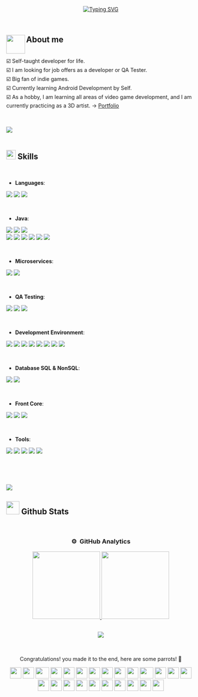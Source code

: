<p align="center">
<a href="https://git.io/typing-svg"><img src="https://readme-typing-svg.herokuapp.com?font=Fira+Code&pause=800&width=450&lines=Hi+%2C+I'm+Alejandro+Olid+%F0%9F%91%8B%F0%9F%8F%BC;I+hope+you+have+a+Nice+Day+%E2%9C%A8" alt="Typing SVG" /></a>
</p>

<!--  -->

<br>

## **About me**  <picture><img  align="left" src = "https://media.giphy.com/media/v1.Y2lkPTc5MGI3NjExNzJkbHdzNnpnaG9qZzZvd2p0Y2hoN2Rmdm8yajdsMWx2Y2kxZmNwOCZlcD12MV9naWZzX3NlYXJjaCZjdD1n/NVBR6cLvUjV9C/giphy.gif" width = 50px></picture> 

<br>
☑️ Self-taught developer for life.
<br>
☑️ I am looking for job offers as a developer or QA Tester.
<br>
☑️ Big fan of indie games.
<br>
☑️ Currently learning Android Development by Self.
<br>
☑️ As a hobby, I am learning all areas of video game development, and I am currently practicing as a 3D artist. → <a href="https://www.artstation.com/aloid" target="_blank">Portfolio</a>
<br>
<br>
<br>

<img src="https://user-images.githubusercontent.com/73097560/115834477-dbab4500-a447-11eb-908a-139a6edaec5c.gif"><br><br>

## <img src="https://media2.giphy.com/media/QssGEmpkyEOhBCb7e1/giphy.gif?cid=ecf05e47a0n3gi1bfqntqmob8g9aid1oyj2wr3ds3mg700bl&rid=giphy.gif" width ="25"><b> Skills</b>
<br>

<p align="center">

- **Languages**:

<p align="left">
<img src="https://img.shields.io/badge/C%23-%23239120.svg?style=for-the-badge&logo=c-sharp&logoColor=white">
<img src="https://img.shields.io/badge/Java-%23ED8B00.svg?style=for-the-badge&logo=java&logoColor=white">
<img src="https://img.shields.io/badge/Kotlin-%230095D5.svg?style=for-the-badge&logo=kotlin&logoColor=white">
</p>

<br>   

- **Java**:

<p align="left">
<img src="https://img.shields.io/badge/Maven-C71A36.svg?style=for-the-badge&logo=apache-maven&logoColor=white">
<img src="https://img.shields.io/badge/MVC-%23ED8B00.svg?style=for-the-badge&logo=java&logoColor=white">
<img src="https://img.shields.io/badge/Hibernate-59666C.svg?style=for-the-badge&logo=hibernate&logoColor=white">
  <br>   
<img src="https://img.shields.io/badge/Spring%20Framework-6DB33F.svg?style=for-the-badge&logo=spring&logoColor=white">
<img src="https://img.shields.io/badge/Spring%20Boot-6DB33F.svg?style=for-the-badge&logo=spring-boot&logoColor=white">
<img src="https://img.shields.io/badge/Spring%20Web%20Services-6DB33F.svg?style=for-the-badge&logo=spring&logoColor=white">
<img src="https://img.shields.io/badge/Spring%20Security-6DB33F.svg?style=for-the-badge&logo=spring-security&logoColor=white">
<img src="https://img.shields.io/badge/Spring%20JPA-6DB33F.svg?style=for-the-badge&logo=spring&logoColor=white">
<img src="https://img.shields.io/badge/Spring%20Cloud-6DB33F.svg?style=for-the-badge&logo=spring&logoColor=white">
</p>

<br>   

- **Microservices**:

<p align="left">
<img src="https://img.shields.io/badge/Docker-2496ED.svg?style=for-the-badge&logo=docker&logoColor=white">
<img src="https://img.shields.io/badge/Kubernetes-326CE5.svg?style=for-the-badge&logo=kubernetes&logoColor=white">
</p>

<br>  

- **QA Testing**:  
<p align="left">
<img src="https://img.shields.io/badge/Jira-0052CC.svg?style=for-the-badge&logo=jira&logoColor=white">
<img src="https://img.shields.io/badge/Trello-0079BF.svg?style=for-the-badge&logo=trello&logoColor=white">
<img src="https://img.shields.io/badge/Mockito-45C9A1.svg?style=for-the-badge&logo=mockito&logoColor=white">
</p>

<br>   

- **Development Environment**:

<p align="left">
<img src="https://img.shields.io/badge/Android%20Studio-%233DDC84.svg?style=for-the-badge&logo=android-studio&logoColor=white">
<img src="https://img.shields.io/badge/Git-%23F05033.svg?style=for-the-badge&logo=git&logoColor=white">
<img src="https://img.shields.io/badge/github-%23121011.svg?style=for-the-badge&logo=github&logoColor=white">
<img src="https://img.shields.io/badge/Eclipse-%232C2255.svg?style=for-the-badge&logo=eclipse&logoColor=white">
<img src="https://img.shields.io/badge/Postman-FF6C37.svg?style=for-the-badge&logo=postman&logoColor=white">
<img src="https://img.shields.io/badge/Visual%20Studio-%235C2D91.svg?style=for-the-badge&logo=visual-studio&logoColor=white">
<img src="https://img.shields.io/badge/Unity-%23000000.svg?style=for-the-badge&logo=unity&logoColor=white">
<img src="https://img.shields.io/badge/Unreal%20Engine%205-%23000000.svg?style=for-the-badge&logo=unrealengine&logoColor=white">
</p>

<br>   

- **Database SQL & NonSQL**:
<p align="left">
<img src="https://img.shields.io/badge/postgres-%23316192.svg?style=for-the-badge&logo=postgresql&logoColor=white">
<img src="https://img.shields.io/badge/MongoDB-%234ea94b.svg?style=for-the-badge&logo=mongodb&logoColor=white">
</p>

<br>

- **Front Core**:

<p align="left">
<img src="https://img.shields.io/badge/HTML5%20-%23E34F26.svg?style=for-the-badge&logo=html5&logoColor=white">
<img src="https://img.shields.io/badge/CSS3%20-%231572B6.svg?style=for-the-badge&logo=css3&logoColor=white">
<img src="https://img.shields.io/badge/JavaScript%20-%23F7DF1E.svg?style=for-the-badge&logo=javascript&logoColor=black">
</p>

<br>

- **Tools**:
<p align="left">
<img src="https://img.shields.io/badge/adobe-%23FF0000.svg?style=for-the-badge&logo=adobe&logoColor=white">
<img src="https://img.shields.io/badge/Canva-%2300C4CC.svg?style=for-the-badge&logo=Canva&logoColor=white">
<img src="https://img.shields.io/badge/figma-%23F24E1E.svg?style=for-the-badge&logo=figma&logoColor=white">
<img src="https://img.shields.io/badge/Microsoft%20Excel-217346?style=for-the-badge&logo=microsoft-excel&logoColor=white">
<img src="https://img.shields.io/badge/Linux-FCC624?style=for-the-badge&logo=linux&logoColor=black">
</p>

<br>

</p>

<br>

<br>
<img src="https://user-images.githubusercontent.com/73097560/115834477-dbab4500-a447-11eb-908a-139a6edaec5c.gif">
<br>

## <img src="https://media.giphy.com/media/iY8CRBdQXODJSCERIr/giphy.gif" width="35"><b> Github Stats </b>
<br>

<div align="center">


### ⚙️ &nbsp;GitHub Analytics

<p align="center">
  <a href="https://github.com/aloidv">
    <img height="180em" src="https://github-readme-stats-eight-theta.vercel.app/api?username=aloidv&show_icons=true&theme=algolia&include_all_commits=true&count_private=true"/>
  </a>
  <a href="https://github.com/aloidv">
    <img height="180em" src="https://github-readme-stats-eight-theta.vercel.app/api/top-langs/?username=aloidv&layout=compact&langs_count=8&theme=algolia"/>
  </a>
</p>

<!--
<p align="center">
  <img height="180em" src="https://github-readme-streak-stats.herokuapp.com/?user=aloidv&theme=dark&hide_border=true"/>
</p>
-->

<br>
<img src="https://user-images.githubusercontent.com/73097560/115834477-dbab4500-a447-11eb-908a-139a6edaec5c.gif">
<br>

<br>
<br>

<div align='center'>
  
Congratulations! you made it to the end, here are some parrots! 🦜

<div>
    <img src="https://cultofthepartyparrot.com/parrots/hd/githubparrot.gif" width="30" height="30"/>
    <img src="https://cultofthepartyparrot.com/flags/hd/indiaparrot.gif" width="30" height="30"/>
    <img src="https://cultofthepartyparrot.com/parrots/asyncparrot.gif" width="36" height="30"/>
    <img src="https://cultofthepartyparrot.com/parrots/exceptionallyfastparrot.gif" width="30" height="30"/>
    <img src="https://cultofthepartyparrot.com/parrots/hd/60fpsparrot.gif" width="30" height="30"/>
    <img src="https://cultofthepartyparrot.com/parrots/hd/jumpingparrot.gif" width="30" height="30"/>
    <img src="https://cultofthepartyparrot.com/parrots/hd/opensourceparrot.gif" width="30" height="30"/>
    <img src="https://cultofthepartyparrot.com/parrots/hd/dealwithitnowparrot.gif" width="30" height="30"/>
    <img src="https://cultofthepartyparrot.com/parrots/hd/hypnoparrotlight.gif" width="30" height="30"/>
    <img src="https://cultofthepartyparrot.com/parrots/databaseparrot.gif" width="30" height="30"/>
    <img src="https://cultofthepartyparrot.com/parrots/fixparrot.gif" width="36" height="30"/>
    <img src="https://cultofthepartyparrot.com/parrots/hd/laptop_parrot.gif" width="30" height="30"/>
    <img src="https://cultofthepartyparrot.com/parrots/hd/spinningparrot.gif" width="30" height="30"/>
    <img src="https://cultofthepartyparrot.com/parrots/hd/levitationparrot.gif" width="30" height="30"/>
    <img src="https://cultofthepartyparrot.com/parrots/hd/meldparrot.gif" width="30" height="30"/>
    <img src="https://cultofthepartyparrot.com/parrots/slomoparrot.gif" width="30" height="30"/>
    <img src="https://cultofthepartyparrot.com/parrots/hd/moonwalkingparrot.gif" width="30" height="30"/>
    <img src="https://cultofthepartyparrot.com/parrots/hd/stableparrot.gif" width="30" height="30"/>
    <img src="https://cultofthepartyparrot.com/parrots/hd/scienceparrot.gif" width="30" height="30"/>
    <img src="https://cultofthepartyparrot.com/parrots/hd/pirateparrot.gif" width="30" height="30"/>
    <img src="https://cultofthepartyparrot.com/parrots/hd/footballparrot.gif" width="30" height="30"/>
    <img src="https://cultofthepartyparrot.com/parrots/hd/illuminatiparrot.gif" width="30" height="30"/>
    <img src="https://cultofthepartyparrot.com/parrots/hd/hypnoparrotdark.gif" width="30" height="30"/>
    <img src="https://cultofthepartyparrot.com/parrots/hd/mustacheparrot.gif" width="30" height="30"/>
</div>
</div>

<br>
